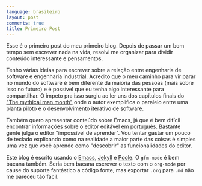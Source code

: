```yaml
---
language: brasileiro
layout: post
comments: true
title: Primeiro Post
---
```


Esse é o primeiro post do meu primeiro blog. Depois de passar um bom tempo sem
escrever nada na vida, resolvi me organizar para dividir conteúdo interessante e
pensamentos.

Tenho várias ideias para escrever sobre a relação entre engenharia de software e
engenharia industrial. Acredito que o meu caminho para vir parar no mundo do
software é bem diferente da maioria das pessoas (mais sobre isso no futuro) e é
possível que eu tenha algo interessante para compartilhar. O impeto pra isso
surgiu ao ler uns dos capítulos finais do ["The mythical man month"](http://www.amazon.com/The-Mythical-Man-Month-Engineering-Anniversary/dp/0201835959) onde o autor
exemplifica o paralelo entre uma planta piloto e o desenvolvimento iterativo de
software.

Também quero apresentar conteúdo sobre Emacs, já que é bem difícil encontrar
informações sobre o editor editável em português. Bastante gente julga o editor
"impossível de aprender". Vou tentar gastar um pouco de teclado explicando como
na realidade a maior parte das coisas é simples uma vez que você aprende como
"descobrir" as funcionalidades do editor.

Este blog é escrito usando o [Emacs](http://www.gnu.org/software/emacs/), [Jekyll](http://jekyllrb.com/) e [Poole](https://github.com/poole/poole). O `gfm-mode` é bem bacana
também. Seria bem bacana escrever o texto com o `org-mode` por cause do suporte
<span class="underline">fantástico</span> a código fonte, mas exportar `.org` para `.md` não me pareceu tão
fácil.
